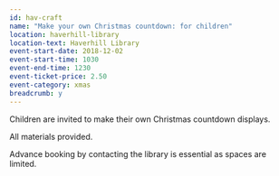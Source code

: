 ```yaml
---
id: hav-craft
name: "Make your own Christmas countdown: for children"
location: haverhill-library
location-text: Haverhill Library
event-start-date: 2018-12-02
event-start-time: 1030
event-end-time: 1230
event-ticket-price: 2.50
event-category: xmas
breadcrumb: y
---
```


Children are invited to make their own Christmas countdown displays.

All materials provided.

Advance booking by contacting the library is essential as spaces are limited.
